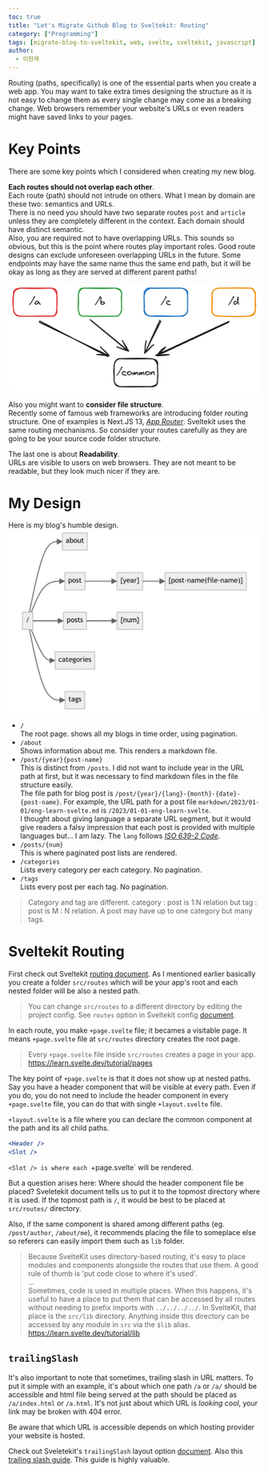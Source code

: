 ```yaml
---
toc: true
title: "Let's Migrate Github Blog to Sveltekit: Routing"
category: ["Programming"]
tags: [migrate-blog-to-sveltekit, web, svelte, sveltekit, javascript]
author:
  - 이현재
---
```


Routing (paths, specifically) is one of the essential parts when you create a web app.
You may want to take extra times designing the structure as it is not easy
to change them as every single change may come as a breaking change.
Web browsers remember your website's URLs or even readers might have saved links to your pages.

# Key Points
There are some key points which I considered when creating my new blog.

**Each routes should not overlap each other**.<br>
Each route (path) should not intrude on others.
What I mean by domain are these two: semantics and URLs.<br>
There is no need you should have two separate routes `post` and `article`
unless they are completely different in the context.
Each domain should have distinct semantic.<br>
Also, you are required not to have overlapping URLs.
This sounds so obvious, but this is the point where routes play important roles.
Good route designs can exclude unforeseen overlapping URLs in the future.
Some endpoints may have the same name thus the same end path,
but it will be okay as long as they are served at different parent paths!

![routing](/img/2024-03-16-en-migrate-blog-to-sveltekit-routing/good-routing-design.png)

Also you might want to **consider file structure**.<br>
Recently some of famous web frameworks are introducing folder routing structure.
One of examples is Next.JS 13, [*App Router*][app-router].
Sveltekit uses the same routing mechanisms.
So consider your routes carefully as they are going to be your source code folder structure.

The last one is about **Readability**.<br>
URLs are visible to users on web browsers.
They are not meant to be readable, but they look much nicer if they are.

# My Design
Here is my blog's humble design.
![routing](/img/2024-03-16-en-migrate-blog-to-sveltekit-routing/routing-structure.png)

- `/`<br>
    The root page. shows all my blogs in time order, using pagination.
- `/about`<br>
    Shows information about me. This renders a markdown file.
- `/post/{year}{post-name}`<br>
    This is distinct from `/posts`.
    I did not want to include year in the URL path at first, but it was necessary to find markdown files in the file structure easily.<br>
    The file path for blog post is `/post/{year}/{lang}-{month}-{date}-{post-name}`. For example, the URL path for a post file `markdown/2023/01-01/eng-learn-svelte.md` is `/2023/01-01-eng-learn-svelte`.<br>
    I thought about giving language a separate URL segment, but it would give readers a falsy impression that each post is provided with multiple languages but... I am lazy. The `lang` follows [*ISO 639-2 Code*][iso-639-2-code].
- `/posts/{num}`<br>
    This is where paginated post lists are rendered.
- `/categories`<br>
    Lists every category per each category. No pagination.
- `/tags`<br>
    Lists every post per each tag. No pagination.

>Category and tag are different.
>category : post is 1:N relation but tag : post is M : N relation.
>A post may have up to one category but many tags.

# Sveltekit Routing
First check out Sveltekit [routing document][svelte-routing].
As I mentioned earlier basically you create a folder `src/routes` which will be your app's root
and each nested folder will be also a nested path.

>You can change `src/routes` to a different directory by editing the project config.
>See `routes` option in Sveltekit config [document][svelte-document].

In each route, you make `+page.svelte` file; it becames a visitable page.
It means `+page.svelte` file at `src/routes` directory creates the root page.

>Every `+page.svelte` file inside `src/routes` creates a page in your app.<br>
><https://learn.svelte.dev/tutorial/pages>

The key point of `+page.svelte` is that it does not show up at nested paths.
Say you have a header component that will be visible at every path.
Even if you do, you do not need to include the header component in every `+page.svelte` file,
you can do that with single `+layout.svelte` file.

`+layout.svelte` is a file where you can declare the common component at the path and its all child paths.

```jsx
<Header />
<Slot />
```

`<Slot /> is where each `+page.svelte` will be rendered.

But a question arises here: Where should the header component file be placed?
Sveletekit document tells us to put it to the topmost directory where it is used.
If the topmost path is `/`, it would be best to be placed at `src/routes/` directory.

Also, if the same component is shared among different paths (eg. `/post/author`, `/about/me`),
it recommends placing the file to someplace else so referers can easily import them such as `lib` folder.

>Because SvelteKit uses directory-based routing, it's easy to place modules and components alongside the routes that use them. A good rule of thumb is 'put code close to where it's used'.<br>
>...<br>
>Sometimes, code is used in multiple places. When this happens, it's useful to have a place to put them that can be accessed by all routes without needing to prefix imports with `../../../../`. In SvelteKit, that place is the `src/lib` directory. Anything inside this directory can be accessed by any module in `src` via the `$lib` alias.<br>
><https://learn.svelte.dev/tutorial/lib>


## `trailingSlash`
It's also important to note that sometimes, trailing slash in URL matters.
To put it simple with an example,
it's about which one path `/a` or `/a/` should be accessible and
html file being served at the path should be placed as `/a/index.html` or `/a.html`.
It's not just about which URL is *looking cool*, your link may be broken with 404 error.

Be aware that which URL is accessible depends on which hosting provider your website is hosted.

Check out Sveletekit's `trailingSlash` layout option [document][svlete-trailing-slash].
Also this [trailing slash guide][trailing-slash-guide]. This guide is highly valuable.

[app-router]: https://nextjs.org/docs/app/building-your-application/routing
[svelte-routing]: https://kit.svelte.dev/docs/routing
[svelte-document]: https://kit.svelte.dev/docs/configuration
[svlete-trailing-slash]: https://kit.svelte.dev/docs/page-options#trailingslash
[iso-639-2-code]: https://www.loc.gov/standards/iso639-2/php/code_list.php
[trailing-slash-guide]: https://github.com/slorber/trailing-slash-guide

